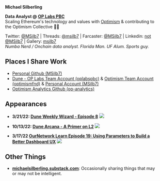 <!-- ## Michael Silberling -->
<!-- ![image](https://user-images.githubusercontent.com/4006780/223618821-2463d2ea-41f9-41d7-914c-3bded756e733.png) -->

**Michael Silberling**<br/>

**Data Analyst @ [OP Labs PBC](https://www.oplabs.co/)**<br/>
Scaling Ethereum's technology and values with [Optimism](https://www.optimism.io/) & contributing to the Optimism Collective 🔴✨

Twitter: [@MSilb7](https://twitter.com/MSilb7) | Threads: [@msilb7](https://www.threads.net/@msilb7) | Farcaster: [@MSilb7](https://warpcast.com/msilb7) | Linkedin: [not @MSilb7](https://www.linkedin.com/in/michaelsilberling/) | Gallery: [msilb7](https://gallery.so/msilb7)
<br/>_Numba Nerd / Onchain data analyst. Florida Man. UF Alum. Sports guy._


## Places I Share Work
- [Personal Github (MSilb7)](https://github.com/MSilb7)
- [Dune - OP Labs Team Account (oplabspbc)](https://dune.com/oplabspbc) & [Optimism Team Account (optimismfnd)](https://dune.com/optimismfnd) & [Personal Account (MSilb7)](https://dune.com/msilb7)
- [Optimism Analytics Github (op-analytics)](https://github.com/ethereum-optimism/op-analytics)

## Appearances

- **3/21/22: [Dune Weekly Wizard - Episode 8](https://youtu.be/F5wu3c_EjzU)**
  [![](https://img.youtube.com/vi/F5wu3c_EjzU/maxresdefault.jpg)](https://youtu.be/F5wu3c_EjzU)
  
- **10/13/22: [Dune Arcana - A Primer on L2](https://youtu.be/sciPaCZGzcE)**
  [![](https://img.youtube.com/vi/sciPaCZGzcE/maxresdefault.jpg)](https://youtu.be/sciPaCZGzcE)
  
- **3/17/22 [OurNetwork Learn Episode 19: Using Parameters to Build a Better Dashboard UX](https://www.youtube.com/watch?v=OEyzrRkvY2w&list=PL_7kfUeJgSzz5Fltb2nivE_8xuAe2XTJl&index=19)**
  [![](https://img.youtube.com/vi/OEyzrRkvY2w/maxresdefault.jpg)](https://youtu.be/OEyzrRkvY2w)


## Other Things
- **[michaelsilberling.substack.com](https://michaelsilberling.substack.com/)**: Occasionally sharing things that may or may not be intelligent.
